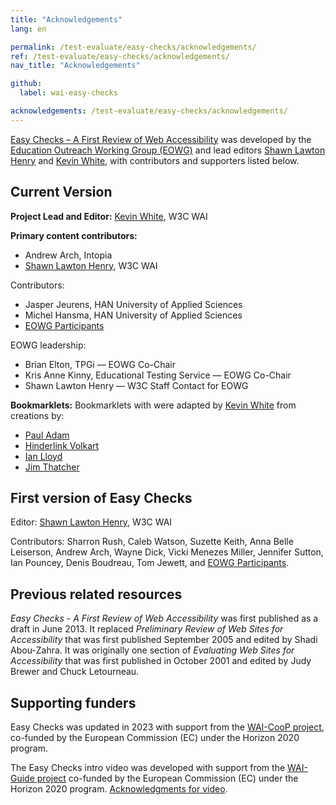 ```yaml
---
title: "Acknowledgements"
lang: en

permalink: /test-evaluate/easy-checks/acknowledgements/
ref: /test-evaluate/easy-checks/acknowledgements/
nav_title: "Acknowledgements"

github:
  label: wai-easy-checks

acknowledgements: /test-evaluate/easy-checks/acknowledgements/
---
```


[Easy Checks – A First Review of Web Accessibility](/easy-checks/) was developed by the [Education Outreach Working Group (EOWG)](https://www.w3.org/groups/wg/eowg/) and lead editors [Shawn Lawton Henry](https://www.w3.org/People/shawn) and [Kevin White](https://www.w3.org/People/kevin), with contributors and supporters listed below.

## Current Version

**Project Lead and Editor:** [Kevin White](https://www.w3.org/People/kevin), W3C WAI

**Primary content contributors:**
* Andrew Arch, Intopia
* [Shawn Lawton Henry](https://www.w3.org/People/shawn), W3C WAI

Contributors:
* Jasper Jeurens, HAN University of Applied Sciences
* Michel Hansma, HAN University of Applied Sciences
* [EOWG Participants](https://www.w3.org/groups/wg/eowg/participants/)

EOWG leadership:
* Brian Elton, TPGi &mdash; EOWG Co-Chair
* Kris Anne Kinny, Educational Testing Service &mdash; EOWG Co-Chair
* Shawn Lawton Henry &mdash; W3C Staff Contact for EOWG

**Bookmarklets:**
Bookmarklets with were adapted by [Kevin White](https://www.w3.org/People/kevin) from creations by:
* [Paul Adam](https://pauljadam.com/bookmarklets/)
* [Hinderlink Volkart](https://github.com/hinderlingvolkart/h123/)
* [Ian Lloyd](https://a11y-tools.com/bookmarklets/)
* [Jim Thatcher](https://jimthatcher.com/favelets/)

## First version of Easy Checks

Editor: [Shawn Lawton Henry](https://www.w3.org/People/shawn), W3C WAI

Contributors: Sharron Rush, Caleb Watson, Suzette Keith, Anna Belle Leiserson, Andrew Arch, Wayne Dick, Vicki Menezes Miller, Jennifer Sutton, Ian Pouncey, Denis Boudreau, Tom Jewett, and [EOWG Participants](https://www.w3.org/groups/wg/eowg/participants/).

## Previous related resources

<cite>Easy Checks - A First Review of Web Accessibility</cite> was first published as a draft in June 2013. It replaced <cite>Preliminary Review of Web Sites for Accessibility</cite> that was first published September 2005 and edited by Shadi Abou-Zahra. It was originally one section of <cite>Evaluating Web Sites for Accessibility</cite> that was first published in October 2001 and edited by Judy Brewer and Chuck Letourneau.

## Supporting funders

Easy Checks was updated in 2023 with support from the [WAI-CooP project](https://www.w3.org/WAI/about/projects/wai-coop/), co-funded by the European Commission (EC) under the Horizon 2020 program.

The Easy Checks intro video was developed with support from the [WAI-Guide project](https://www.w3.org/WAI/about/projects/wai-guide/) co-funded by the European Commission (EC) under the Horizon 2020 program. [Acknowledgments for video](https://www.w3.org/WAI/test-evaluate/acknowledgements).

